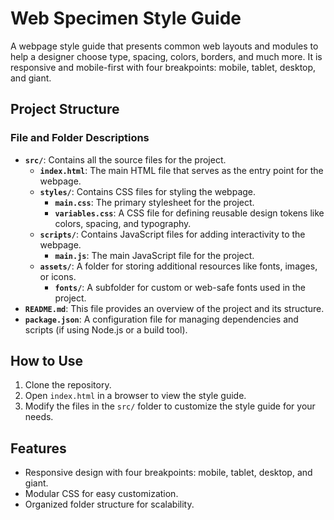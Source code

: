 # Web Specimen Style Guide

A webpage style guide that presents common web layouts and modules to help a designer choose type, spacing, colors, borders, and much more. It is responsive and mobile-first with four breakpoints: mobile, tablet, desktop, and giant.

## Project Structure

### File and Folder Descriptions

- **`src/`**: Contains all the source files for the project.
  - **`index.html`**: The main HTML file that serves as the entry point for the webpage.
  - **`styles/`**: Contains CSS files for styling the webpage.
    - **`main.css`**: The primary stylesheet for the project.
    - **`variables.css`**: A CSS file for defining reusable design tokens like colors, spacing, and typography.
  - **`scripts/`**: Contains JavaScript files for adding interactivity to the webpage.
    - **`main.js`**: The main JavaScript file for the project.
  - **`assets/`**: A folder for storing additional resources like fonts, images, or icons.
    - **`fonts/`**: A subfolder for custom or web-safe fonts used in the project.
- **`README.md`**: This file provides an overview of the project and its structure.
- **`package.json`**: A configuration file for managing dependencies and scripts (if using Node.js or a build tool).

## How to Use

1. Clone the repository.
2. Open `index.html` in a browser to view the style guide.
3. Modify the files in the `src/` folder to customize the style guide for your needs.

## Features

- Responsive design with four breakpoints: mobile, tablet, desktop, and giant.
- Modular CSS for easy customization.
- Organized folder structure for scalability.
